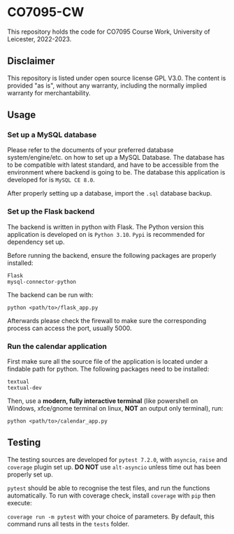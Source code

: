 # CO7095-CW

This repository holds the code for CO7095 Course Work, University of Leicester, 2022-2023.

## Disclaimer

This repository is listed under open source license GPL V3.0. The content is provided "as is", without any warranty, including the normally implied warranty for merchantability.

## Usage

### Set up a MySQL database

Please refer to the documents of your preferred database system/engine/etc. on how to set up a MySQL Database. The database has to be compatible with latest standard, and have to be accessible from the environment where backend is going to be. The database this application is developed for is ``MySQL CE 8.0``.

After properly setting up a database, import the ``.sql`` database backup.

### Set up the Flask backend

The backend is written in python with Flask. The Python version this application is developed on is ``Python 3.10``. ``Pypi`` is recommended for dependency set up.

Before running the backend, ensure the following packages are properly installed:

```text
Flask
mysql-connector-python
```

The backend can be run with:

```shell
python <path/to>/flask_app.py
```

Afterwards please check the firewall to make sure the corresponding process can access the port, usually 5000.

### Run the calendar application

First make sure all the source file of the application is located under a findable path for python. The following packages need to be installed:

```text
textual
textual-dev
```

Then, use a **modern, fully interactive terminal** (like powershell on Windows, xfce/gnome terminal on linux, **NOT** an output only terminal), run:

```shell
python <path/to>/calendar_app.py
```

## Testing

The testing sources are developed for ``pytest 7.2.0``, with ``asyncio``, ``raise`` and ``coverage`` plugin set up. **DO NOT** use ``alt-asyncio`` unless time out has been properly set up.

``pytest`` should be able to recognise the test files, and run the functions automatically. To run with coverage check, install ``coverage`` with ``pip`` then execute:

``coverage run -m pytest`` with your choice of parameters. By default, this command runs all tests in the ``tests`` folder.

